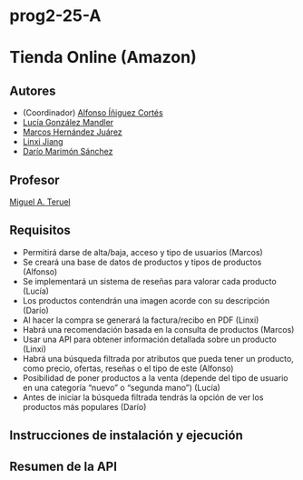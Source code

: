 # prog2-25-A

# Tienda Online (Amazon)
[//]: # (Incluid aquí la descripción de vuestra aplicación. Por cierto, así se ponen comentarios en Markdown)

## Autores

* (Coordinador) [Alfonso Íñiguez Cortés](https://github.com/Alfonso647)
* [Lucía González Mandler ](https://github.com/luciagm06)
* [Marcos Hernández Juárez ](https://github.com/marcoshj8)
* [Linxi Jiang ](https://github.com/Linxi_Jiang)
* [Darío Marimón Sánchez ](https://github.com/dariomarimonn)

## Profesor
[//]: # (Dejad a quien corresponda)
[Miguel A. Teruel](https://github.com/materuel-ua)

## Requisitos
[//]: # (Indicad aquí los requisitos de vuestra aplicación, así como el alumno responsable de cada uno de ellos)
* Permitirá darse de alta/baja, acceso y tipo de usuarios (Marcos)
* Se creará una base de datos de productos y tipos de productos (Alfonso)
* Se implementará un sistema de reseñas para valorar cada producto (Lucía) 
* Los productos contendrán una imagen acorde con su descripción (Darío) 
* Al hacer la compra se generará la factura/recibo en PDF (Linxi)
* Habrá una recomendación basada en la consulta de productos (Marcos) 
* Usar una API para obtener información detallada sobre un producto (Linxi) 
* Habrá una búsqueda filtrada por atributos que pueda tener un producto, como precio, ofertas, reseñas o el tipo de este (Alfonso)
* Posibilidad de poner productos a la venta (depende del tipo de usuario en una categoría “nuevo” o “segunda mano”) (Lucía)
* Antes de iniciar la búsqueda filtrada tendrás la opción de ver los productos más populares (Darío) 

 

 

## Instrucciones de instalación y ejecución
[//]: # (Indicad aquí qué habría que hacer para ejecutar vuestra aplicación)

## Resumen de la API
[//]: # (Cuando tengáis la API, añadiréis aquí la descripción de las diferentes llamadas.)
[//]: # (Para la evaluación por pares, indicaréis aquí las diferentes opciones de vuestro menú textual, especificando para qué sirve cada una de ellas)